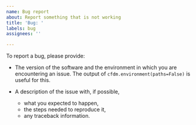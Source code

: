 ```yaml
---
name: Bug report
about: Report something that is not working
title: 'Bug: '
labels: bug
assignees: ''

---
```


To report a bug, please provide:

* The version of the software and the environment in which you are encountering an issue. The output of `cfdm.environment(paths=False)` is useful for this.

* A description of the issue with, if possible,
  - what you expected to happen,
  - the steps needed to reproduce it,
  - any traceback information.
